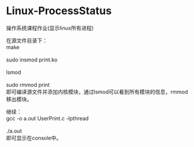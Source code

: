 # Linux-ProcessStatus
操作系统课程作业(显示linux所有进程)

在源文件目录下：
	<br>make</br>
	<br>sudo insmod print.ko</br>
	<br>lsmod</br>
	<br>sudo rmmod print</br>
即可编译源文件并添加内核模块，通过lsmod可以看到所有模块的信息，rmmod移出模块。

继续：
	<br>gcc -o a.out UserPrint.c -lpthread</br>
	<br>./a.out</br>
即可显示在console中。
